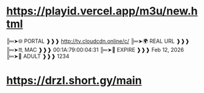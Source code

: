 # https://playid.vercel.app/m3u/new.html


╠═➤🌐 PORTAL ❱❱❱ http://tv.cloudcdn.online/c/
╠═➤🌍 REAL URL ❱❱❱ <Real URL>
╠═➤♏️ MAC ❱❱❱ 00:1A:79:00:04:31
╠═➤📆 EXPIRE ❱❱❱ Feb 12, 2026
╠═➤🔞 ADULT ❱❱❱ 1234
# https://drzl.short.gy/main
